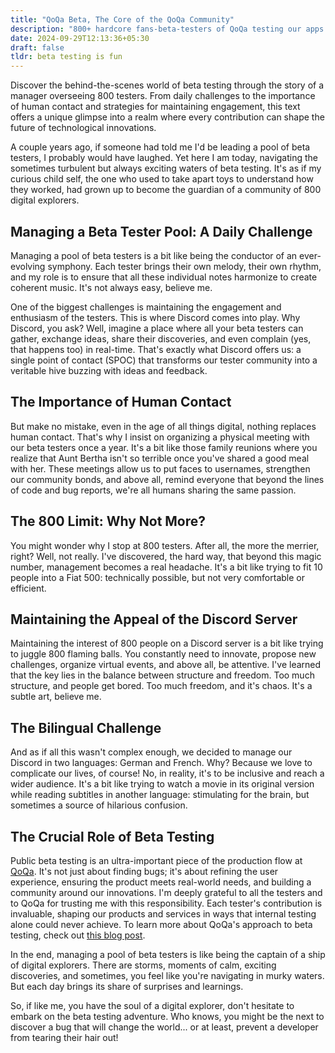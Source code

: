 ```yaml
---
title: "QoQa Beta, The Core of the QoQa Community"
description: "800+ hardcore fans-beta-testers of QoQa testing our apps. for real."
date: 2024-09-29T12:13:36+05:30
draft: false  
tldr: beta testing is fun
---
```

Discover the behind-the-scenes world of beta testing through the story of a manager overseeing 800 testers. From daily challenges to the importance of human contact and strategies for maintaining engagement, this text offers a unique glimpse into a realm where every contribution can shape the future of technological innovations.


A couple years ago, if someone had told me I'd be leading a pool of beta testers, I probably would have laughed. Yet here I am today, navigating the sometimes turbulent but always exciting waters of beta testing. It's as if my curious child self, the one who used to take apart toys to understand how they worked, had grown up to become the guardian of a community of 800 digital explorers.

## Managing a Beta Tester Pool: A Daily Challenge

Managing a pool of beta testers is a bit like being the conductor of an ever-evolving symphony. Each tester brings their own melody, their own rhythm, and my role is to ensure that all these individual notes harmonize to create coherent music. It's not always easy, believe me.

One of the biggest challenges is maintaining the engagement and enthusiasm of the testers. This is where Discord comes into play. Why Discord, you ask? Well, imagine a place where all your beta testers can gather, exchange ideas, share their discoveries, and even complain (yes, that happens too) in real-time. That's exactly what Discord offers us: a single point of contact (SPOC) that transforms our tester community into a veritable hive buzzing with ideas and feedback.

## The Importance of Human Contact

But make no mistake, even in the age of all things digital, nothing replaces human contact. That's why I insist on organizing a physical meeting with our beta testers once a year. It's a bit like those family reunions where you realize that Aunt Bertha isn't so terrible once you've shared a good meal with her. These meetings allow us to put faces to usernames, strengthen our community bonds, and above all, remind everyone that beyond the lines of code and bug reports, we're all humans sharing the same passion.

## The 800 Limit: Why Not More?

You might wonder why I stop at 800 testers. After all, the more the merrier, right? Well, not really. I've discovered, the hard way, that beyond this magic number, management becomes a real headache. It's a bit like trying to fit 10 people into a Fiat 500: technically possible, but not very comfortable or efficient.

## Maintaining the Appeal of the Discord Server

Maintaining the interest of 800 people on a Discord server is a bit like trying to juggle 800 flaming balls. You constantly need to innovate, propose new challenges, organize virtual events, and above all, be attentive. I've learned that the key lies in the balance between structure and freedom. Too much structure, and people get bored. Too much freedom, and it's chaos. It's a subtle art, believe me.

## The Bilingual Challenge

And as if all this wasn't complex enough, we decided to manage our Discord in two languages: German and French. Why? Because we love to complicate our lives, of course! No, in reality, it's to be inclusive and reach a wider audience. It's a bit like trying to watch a movie in its original version while reading subtitles in another language: stimulating for the brain, but sometimes a source of hilarious confusion.

## The Crucial Role of Beta Testing

Public beta testing is an ultra-important piece of the production flow at [QoQa](https://www.qoqa.ch/). It's not just about finding bugs; it's about refining the user experience, ensuring the product meets real-world needs, and building a community around our innovations. I'm deeply grateful to all the testers and to QoQa for trusting me with this responsibility. Each tester's contribution is invaluable, shaping our products and services in ways that internal testing alone could never achieve. To learn more about QoQa's approach to beta testing, check out [this blog post](https://www.qoqa.ch/posts/5369).

In the end, managing a pool of beta testers is like being the captain of a ship of digital explorers. There are storms, moments of calm, exciting discoveries, and sometimes, you feel like you're navigating in murky waters. But each day brings its share of surprises and learnings.

So, if like me, you have the soul of a digital explorer, don't hesitate to embark on the beta testing adventure. Who knows, you might be the next to discover a bug that will change the world... or at least, prevent a developer from tearing their hair out!